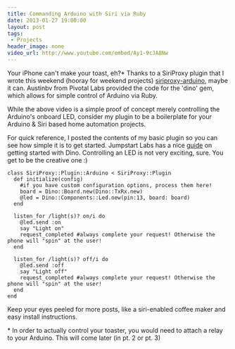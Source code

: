 ```yaml
---
title: Commanding Arduino with Siri via Ruby
date: 2013-01-27 19:00:00
layout: post
tags:
 - Projects
header_image: none
video_url: http://www.youtube.com/embed/Ay1-9cJA8Nw
---
```


Your iPhone can't make your toast, eh?* Thanks to a SiriProxy plugin that I wrote this weekend (hooray for weekend projects) [siriproxy-arduino](http://github.com/nicoritschel/siriproxy-arduino.git), maybe it can. Austinbv from Pivotal Labs provided the code for the 'dino' gem, which allows for simple control of Arduino via Ruby.

While the above video is a simple proof of concept merely controlling the Arduino's onboard LED, consider my plugin to be a boilerplate for your Arduino & Siri based home automation projects.

For quick reference, I posted the contents of my basic plugin so you can see how simple it is to get started. Jumpstart Labs has a nice [guide](http://tutorials.jumpstartlab.com/projects/arduino/introducing_arduino.html) on getting started with Dino. Controlling an LED is not very exciting, sure. You get to be the creative one :)

    class SiriProxy::Plugin::Arduino < SiriProxy::Plugin
      def initialize(config)
        #if you have custom configuration options, process them here!
        board = Dino::Board.new(Dino::TxRx.new)
        @led = Dino::Components::Led.new(pin:13, board: board)
      end

      listen_for /light(s)? on/i do
        @led.send :on
        say "Light on"
        request_completed #always complete your request! Otherwise the phone will "spin" at the user!
      end

      listen_for /light(s)? off/i do
        @led.send :off
        say "Light off" 
        request_completed #always complete your request! Otherwise the phone will "spin" at the user!
      end
    end

Keep your eyes peeled for more posts, like a siri-enabled coffee maker and easy install instructions.

\* In order to actually control your toaster, you would need to attach a relay to your Arduino. This will come later (in pt. 2 or pt. 3)

